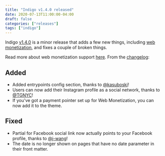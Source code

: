 ```yaml
---
title: "Indigo v1.4.0 released"
date: 2020-07-13T11:00:00-04:00
draft: false
categories: ["releases"]
tags: ["indigo"]
---
```


Indigo [v1.4.0] is a minor release that adds a few new things, including [web monetization], and fixes a couple of broken things.

<!--more-->

Read more about web monetization support [here]. From the [changelog]:

## Added

- Added entrypoints config section, thanks to [@kasuboski]!
- Users can now add their Instagram profile as a social network, thanks to [@TGNYC]!
- If you've got a payment pointer set up for Web Monetization, you can now add it to the theme.

## Fixed

- Partial for Facebook social link now actually points to your Facebook profile, thanks to [@j-wang]!
- The date is no longer shown on pages that have no date parameter in their front matter.

[v1.4.0]: https://github.com/AngeloStavrow/indigo/releases/tag/v1.4.0
[web monetization]: https://webmonetization.org/
[here]: /post/web-monetization/
[changelog]: https://github.com/AngeloStavrow/indigo/blob/master/CHANGELOG.md#140---2020-07-13
[@kasuboski]: https://github.com/kasuboski
[@TGNYC]: https://github.com/TGNYC
[@j-wang]: https://github.com/j-wang